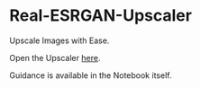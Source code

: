 # Real-ESRGAN-Upscaler
Upscale Images with Ease.

Open the Upscaler [here](https://colab.research.google.com/github/Vampire-Chan/Real-ESRGAN-Upscaler/blob/main/Real_ESRGAN_GCloud_to_GDrive.ipynb).

Guidance is available in the Notebook itself.
